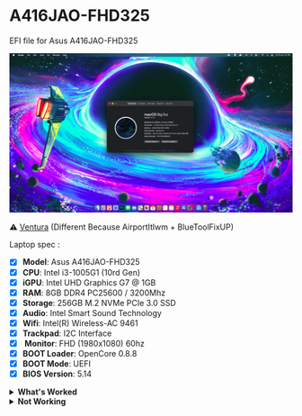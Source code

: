 # A416JAO-FHD325
EFI file for Asus A416JAO-FHD325

![Screenshot](/screenshot.png)

⚠️ [Ventura](https://github.com/nawalhunaifa/A416JAO-FHD325/tree/ventura) (Different Because AirportItlwm + BlueToolFixUP)

Laptop spec :
- [x] <b>Model</b>: Asus A416JAO-FHD325
- [x] <b>CPU</b>: Intel i3-1005G1 (10rd Gen)
- [x] <b>iGPU</b>: Intel UHD Graphics G7 @ 1GB
- [x] <b>RAM</b>: 8GB DDR4 PC25600 / 3200Mhz
- [x] <b>Storage</b>: 256GB M.2 NVMe PCIe 3.0 SSD
- [x] <b>Audio</b>: Intel Smart Sound Technology
- [x] <b>Wifi</b>: Intel(R) Wireless-AC 9461 
- [x] <b>Trackpad</b>: I2C Interface
- [x] <b> Monitor</b>: FHD (1980x1080) 60hz
- [x] <b>BOOT Loader</b>: OpenCore 0.8.8
- [x] <b>BOOT Mode</b>: UEFI
- [x] <b>BIOS Version</b>: 5.14

<details>
<summary><strong> What's Worked </strong></summary>
<br>

| Feature                              | Status | Dependency          |
| :----------------------------------- | ------ | ------------------- |
| QE/CI Enabled Graphics               | ✅ | Config Inject + WhateverGreen.kext |
| Brightness Adjustments               | ✅   | BrightnessAdjust.kext + WhateverGreen.kext |
| CPU Power Management               | ✅   | CPUFriend.kext Costum |
| Audio (C-Media(R))     | ✅  | UTBMap.kext + USBToolBox.kext |
| Trackpad ASUEI2C    | ✅   | VoodoI2C.kext + VoodoI2CHID.kext |
| FN Keys                 | ✅   | DSDT Patch |
| Keyboard backlight      | ✅ | AsusSMC.kext + DSDT Patch |
| Battery Indicator                    | ✅   | ECEnabler.kext + Lilu.kext |
| USB 3.0 and Type-C         | ✅   | SSDT Patch |
| Sleep,Restart and Shutdown                      | ✅   | DSDT Patch |

</details>

<details>
<summary><strong> Not Working </strong></summary>
<br>

| Feature                              | Status | Dependency          |
| :----------------------------------- | ------ | ------------------- |
| Builtin WebCam              | ❌   | Feature = Bugs |
| HDMI out                | ❌   | Icelake lmao |


</details>


